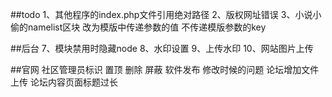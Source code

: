 ##todo
1、其他程序的index.php文件引用绝对路径
2、版权网址错误
3、小说小偷的namelist区块 改为模版中传递参数的值 不传递模版参数的key

##后台
7、模块禁用时隐藏node
8、水印设置
9、上传水印
10、网站图片上传

##官网
社区管理员标识 置顶 删除 屏蔽
软件发布 修改时候的问题
论坛增加文件上传
论坛内容页面标题过长